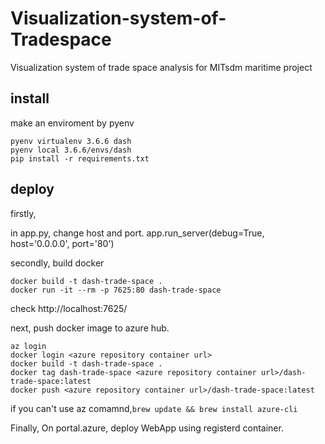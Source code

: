 # Visualization-system-of-Tradespace
Visualization system of trade space analysis for MITsdm maritime project

## install
make an enviroment by pyenv

```pyenv versions
pyenv virtualenv 3.6.6 dash
pyenv local 3.6.6/envs/dash
pip install -r requirements.txt
```

## deploy

firstly,

in app.py, change host and port.
    app.run_server(debug=True, host='0.0.0.0', port='80')

secondly, build docker

```
docker build -t dash-trade-space .
docker run -it --rm -p 7625:80 dash-trade-space
```

check http://localhost:7625/

next, push docker image to azure hub. 

```
az login
docker login <azure repository container url>
docker build -t dash-trade-space .
docker tag dash-trade-space <azure repository container url>/dash-trade-space:latest
docker push <azure repository container url>/dash-trade-space:latest
```

if you can't use az comamnd,```brew update && brew install azure-cli```

Finally, On portal.azure, deploy WebApp using registerd container.
